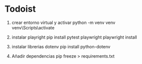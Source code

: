 # Todoist
1. crear entorno virtual y activar
python -m venv venv
venv\Scripts\activate

2. instalar playright
pip install pytest playwright
playwright install

3. instalar librerias dotenv
pip install python-dotenv

4. Añadir dependencias
pip freeze > requirements.txt
